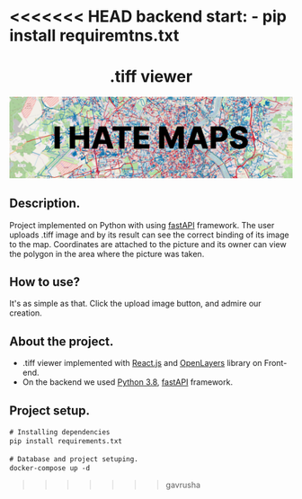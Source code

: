 <<<<<<< HEAD
backend start:
    - pip install requiremtns.txt
=======
<h1 align="center">.tiff viewer</h1>

<p align="center"><img src="./readme_assets/PIC2.png"></p>

## Description.
Project implemented on Python with using [fastAPI](https://fastapi.tiangolo.com/) framework. The user uploads .tiff
image and by its result can see the correct binding of its image to the map. Coordinates are attached to the picture and
its owner can view the polygon in the area where the picture was taken.

## How to use?
It's as simple as that. Click the upload image button, and admire our creation.

## About the project.
- .tiff viewer implemented with [React.js](https://react.dev/) and [OpenLayers](https://openlayers.org/) library on Front-end.
- On the backend we used [Python 3.8](https://www.python.org/), [fastAPI](https://fastapi.tiangolo.com/) framework.

## Project setup.
```
# Installing dependencies
pip install requirements.txt

# Database and project setuping. 
docker-compose up -d
```
>>>>>>> gavrusha
